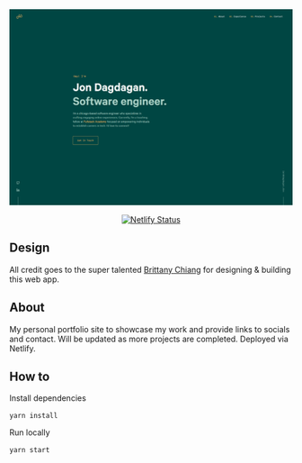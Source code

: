 <div align="center">
  <img alt="Logo" src="https://raw.githubusercontent.com/j-dags/Portfolio-v2/main/src/images/Portfolio.png" width="800" />
</div>

<p align="center">
  <a href="https://app.netlify.com/sites/jdags/deploys" target="_blank">
    <img src="https://api.netlify.com/api/v1/badges/854897a4-17fe-419b-8ecb-ed723799073b/deploy-status" alt="Netlify Status" />
  </a>
</p>

## Design

All credit goes to the super talented <a href="https://github.com/bchiang7/v1" target="_blank">Brittany Chiang</a> for designing & building this web app.

## About

My personal portfolio site to showcase my work and provide links to socials and contact. Will be updated as more projects are completed. Deployed via Netlify.

## How to

Install dependencies

```
yarn install
```

Run locally

```
yarn start
```
